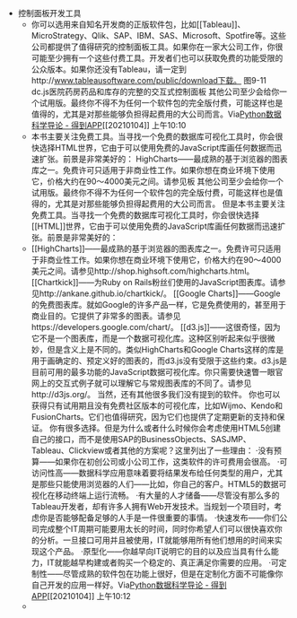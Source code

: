 - 控制面板开发工具
    - 你可以选用来自知名开发商的正版软件包，比如[[Tableau]]、MicroStrategy、Qlik、SAP、IBM、SAS、Microsoft、Spotfire等。这些公司都提供了值得研究的控制面板工具。如果你在一家大公司工作，你很可能至少拥有一个这些付费工具。开发者们也可以获取免费的功能受限的公众版本。如果你还没有Tableau，请一定到http://www.tableausoftware.com/public/download下载。
图9-11　dc.js医院药房药品和库存的完整的交互式控制面板
其他公司至少会给你一个试用版。最终你不得不为任何一个软件包的完全版付费，可能这样也是值得的，尤其是对那些能够负担得起费用的大公司而言。Via[Python数据科学导论 - 得到APP](https://www.dedao.cn/reader?id=V5R16yPmaYOMqGRAv82jkX4KDe175w7VJa3rbx6pNgznl9VZPLJQyEBodb89mqoO)[[20210104]] 上午10:10
    - 本书主要关注免费工具。当寻找一个免费的数据库可视化工具时，你会很快选择HTML世界，它由于可以使用免费的JavaScript库画任何数据而迅速扩张。前景是非常美好的：
HighCharts——最成熟的基于浏览器的图表库之一。免费许可只适用于非商业性工作。如果你想在商业环境下使用它，价格大约在90～4000美元之间。请参见板
其他公司至少会给你一个试用版。最终你不得不为任何一个软件包的完全版付费，可能这样也是值得的，尤其是对那些能够负担得起费用的大公司而言。
但是本书主要关注免费工具。当寻找一个免费的数据库可视化工具时，你会很快选择[[HTML]]世界，它由于可以使用免费的JavaScript库画任何数据而迅速扩张。前景是非常美好的：
    - [[HighCharts]]——最成熟的基于浏览器的图表库之一。免费许可只适用于非商业性工作。如果你想在商业环境下使用它，价格大约在90～4000美元之间。请参见http://shop.highsoft.com/highcharts.html。
[[Chartkick]]——为Ruby on Rails粉丝们使用的JavaScript图表库。请参见http://ankane.github.io/chartkick/。
[[Google Charts]]——Google的免费图表库。就如Google的许多产品一样，它是免费使用的，甚至用于商业目的。它提供了非常多的图表。请参见https://developers.google.com/chart/。
[[d3.js]]——这很奇怪，因为它不是一个图表库，而是一个数据可视化库。这种区别听起来似乎很微妙，但是含义上是不同的。类似HighCharts和Google Charts这样的库是用于画确定的、预定义好的图表的，而d3.js没有受限于这些约束。d3.js是目前可用的最多功能的JavaScript数据可视化库。你只需要快速瞥一眼官网上的交互式例子就可以理解它与常规图表库的不同了。请参见http://d3js.org/。
当然，还有其他很多我们没有提到的软件。
你也可以获得只有试用期且没有免费社区版本的可视化库，比如Wijmo、Kendo和FusionCharts。它们也值得研究，因为它们也提供了定期更新的支持和保证。
你有很多选择。但是为什么或者什么时候你会考虑使用HTML5创建自己的接口，而不是使用SAP的BusinessObjects、SASJMP、Tableau、Clickview或者其他的方案呢？这里列出了一些理由：
·没有预算——如果你在初创公司或小公司工作，这类软件的许可费用会很高。
·可访问性高——数据科学应用意味着要将结果发布给任何类型的用户，尤其是那些只能使用浏览器的人们——比如，你自己的客户。HTML5的数据可视化在移动终端上运行流畅。
·有大量的人才储备——尽管没有那么多的Tableau开发者，却有许多人拥有Web开发技术。当规划一个项目时，考虑你是否能够配备足够的人手是一件很重要的事情。
·快速发布——你们公司完成整个IT周期可能要用太长的时间，同时你希望人们可以很快喜欢你的分析。一旦接口可用并且被使用，IT就能够用所有他们想用的时间来实现这个产品。
·原型化——你越早向IT说明它的目的以及应当具有什么能力，IT就能越早构建或者购买一个稳定的、真正满足你需要的应用。
·可定制性——尽管成熟的软件包在功能上很好，但是在定制化方面不可能像你自己开发的应用一样好。Via[Python数据科学导论 - 得到APP](https://www.dedao.cn/reader?id=V5R16yPmaYOMqGRAv82jkX4KDe175w7VJa3rbx6pNgznl9VZPLJQyEBodb89mqoO)[[20210104]] 上午10:12
    - 
